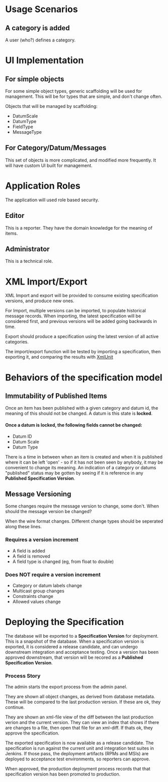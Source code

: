 # Usage Scenarios

## A category is added

A user (who?) defines a category.


# UI Implementation

## For simple objects

For some simple object types, generic scaffolding will be used for management. This will be for types that are simple, and don't change often.

Objects that will be managed by scaffolding:

* DatumScale
* DatumType
* FieldType
* MessageType

## For Category/Datum/Messages

This set of objects is more complicated, and modified more frequently. It will have custom UI built for management.


# Application Roles

The application will used role based security.

## Editor

This is a reporter. They have the domain knowledge for the meaning of items.

## Administrator

This is a technical role.

# XML Import/Export

XML Import and export will be provided to consume existing specification versions, and produce new ones.

For Import, multiple versions can be imported, to populate historical message records. When importing, the latest specification will be considered first, and previous versions will be added going backwards in time.

Export should produce a specification using the latest version of all active categories.

The import/export function will be tested by importing a specification, then exporting it, and comparing the results with [XmlUnit](http://www.xmlunit.org/)

# Behaviors of the specification model

## Immutability of Published Items

Once an item has been published with a given category and datum id, the meaning of this should not be changed. A datum is this state is **locked**.

#### Once a datum is locked, the following fields cannot be changed:

* Datum ID
* Datum Scale
* Datum Type

There is a time in between when an item is created and when it is published where it can be left 'open' - so if it has not been seen by anybody, it may be convenient to change its meaning. An indication of a category or datums "published" status may be gotten by seeing if it is reference in any **Published Specification Version**.


## Message Versioning

Some changes require the message version to change, some don't. When should the message version be changed?

When the wire format changes. Different change types should be seperated along these lines.

### Requires a version increment

* A field is added
* A field is removed
* A field type is changed (eg, from float to double)

### Does NOT require a version increment

* Category or datum labels change
* Multicast group changes
* Constraints change
* Allowed values change


# Deploying the Specification

The database will be exported to a **Specification Version** for deployment. This is a snapshot of the database. When a specification version is exported, it is considered a release candidate, and can undergo downstream integration and acceptance testing. Once a version has been approved downstream, that version will be recored as a **Published Specification Version**.

### Process Story

The admin starts the export process from the admin panel.

They are shown all object changes, as derived from database metadata. These will be compared to the last production version. If these are ok, they continue.

They are shown an xml-file view of the diff between the last production verion and the current version. They can view an index that shows if there are changes to a file, then open that file for an xml-diff. If thats ok, they approve the specification. 

The exported specification is now available as a release candidate. The specification is run against the current unit and integration test suites in Jenkins. If those pass, the deployment artifacts (RPMs and MSIs) are deployed to acceptance test environments, so reporters can approve. 

When approved, the production deployment process records that that specification version has been promoted to production.


